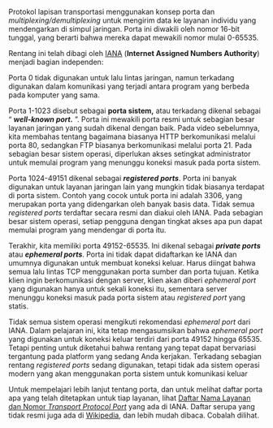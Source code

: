 Protokol lapisan transportasi menggunakan konsep porta dan _multiplexing/demultiplexing_ untuk mengirim data ke layanan individu yang mendengarkan di simpul jaringan. Porta ini diwakili oleh nomor 16-bit tunggal, yang berarti bahwa mereka dapat mewakili nomor mulai 0-65535.

Rentang ini telah dibagi oleh [IANA](https://www.iana.org/) (**Internet Assigned Numbers Authority**) menjadi bagian independen:

Porta 0 tidak digunakan untuk lalu lintas jaringan, namun terkadang digunakan dalam komunikasi yang terjadi antara program yang berbeda pada komputer yang sama.

Porta 1-1023 disebut sebagai **porta sistem,** atau terkadang dikenal sebagai “ _**well-known port.**_ ”. Porta ini mewakili porta resmi untuk sebagian besar layanan jaringan yang sudah dikenal dengan baik. Pada video sebelumnya, kita membahas tentang bagaimana biasanya HTTP berkomunikasi melalui porta 80, sedangkan FTP biasanya berkomunikasi melalui porta 21. Pada sebagian besar sistem operasi, diperlukan akses setingkat administrator untuk memulai program yang menunggu koneksi masuk pada porta sistem.

Porta 1024-49151 dikenal sebagai _**registered ports**_. Porta ini banyak digunakan untuk layanan jaringan lain yang mungkin tidak biasanya terdapat di porta sistem. Contoh yang cocok untuk porta ini adalah 3306, yang merupakan porta yang didengarkan oleh banyak basis data. Tidak semua _registered ports_ terdaftar secara resmi dan diakui oleh IANA. Pada sebagian besar sistem operasi, setiap pengguna dengan tingkat akses apa pun dapat memulai program yang mendengar di porta itu.

Terakhir, kita memiliki porta 49152-65535. Ini dikenal sebagai _**private ports**_ atau _**ephemeral ports**_. Porta ini tidak dapat didaftarkan ke IANA dan umumnya digunakan untuk membuat koneksi keluar. Harus diingat bahwa semua lalu lintas TCP menggunakan porta sumber dan porta tujuan. Ketika klien ingin berkomunikasi dengan server, klien akan diberi _ephemeral port_ yang digunakan hanya untuk sekali koneksi itu, sementara server menunggu koneksi masuk pada porta sistem atau _registered port_ yang statis.

Tidak semua sistem operasi mengikuti rekomendasi _ephemeral port_ dari IANA. Dalam pelajaran ini, kita tetap mengasumsikan bahwa _ephemeral port_ yang digunakan untuk koneksi keluar terdiri dari porta 49152 hingga 65535. Tetapi penting untuk diketahui bahwa rentang yang tepat dapat bervariasi tergantung pada platform yang sedang Anda kerjakan. Terkadang sebagian rentang _registered ports_ sedang digunakan, tetapi tidak ada sistem operasi modern yang akan menggunakan porta sistem untuk komunikasi keluar

Untuk mempelajari lebih lanjut tentang porta, dan untuk melihat daftar porta apa yang telah ditetapkan untuk tiap layanan, lihat [Daftar Nama Layanan dan Nomor _Transport Protocol Port_](https://www.iana.org/assignments/service-names-port-numbers) yang ada di IANA. Daftar serupa yang tidak resmi juga ada di [Wikipedia](https://en.wikipedia.org/wiki/List_of_TCP_and_UDP_port_numbers), dan lebih mudah dibaca. Cobalah dilihat.

